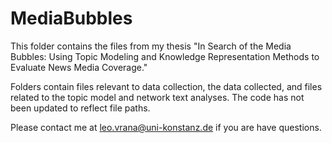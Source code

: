 # MediaBubbles
This folder contains the files from my thesis "In Search of the Media Bubbles: Using Topic Modeling and Knowledge Representation Methods to Evaluate News Media Coverage."

Folders contain files relevant to data collection, the data collected, and files related to the topic model and network text analyses. The code has not been updated to reflect file paths. 

Please contact me at leo.vrana@uni-konstanz.de if you are have questions.
